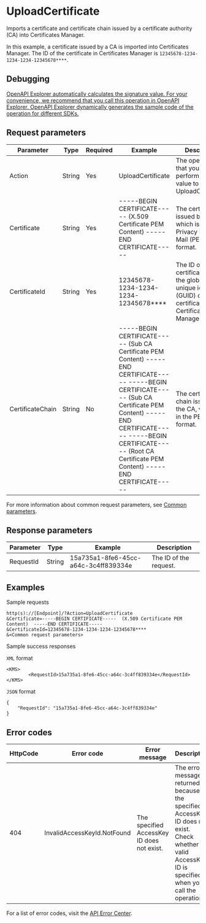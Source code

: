 # UploadCertificate

Imports a certificate and certificate chain issued by a certificate authority \(CA\) into Certificates Manager.

In this example, a certificate issued by a CA is imported into Certificates Manager. The ID of the certificate in Certificates Manager is `12345678-1234-1234-1234-12345678****`.

## Debugging

[OpenAPI Explorer automatically calculates the signature value. For your convenience, we recommend that you call this operation in OpenAPI Explorer. OpenAPI Explorer dynamically generates the sample code of the operation for different SDKs.](https://api.aliyun.com/#product=Kms&api=UploadCertificate&type=RPC&version=2016-01-20)

## Request parameters

|Parameter|Type|Required|Example|Description|
|---------|----|--------|-------|-----------|
|Action|String|Yes|UploadCertificate|The operation that you want to perform. Set the value to UploadCertificate. |
|Certificate|String|Yes|-----BEGIN CERTIFICATE----- \(X.509 Certificate PEM Content\) -----END CERTIFICATE-----|The certificate issued by the CA, which is in the Privacy Enhanced Mail \(PEM\) format. |
|CertificateId|String|Yes|12345678-1234-1234-1234-12345678\*\*\*\*|The ID of the certificate. It is the globally unique identifier \(GUID\) of the certificate in Certificates Manager. |
|CertificateChain|String|No|-----BEGIN CERTIFICATE----- \(Sub CA Certificate PEM Content\) -----END CERTIFICATE----- -----BEGIN CERTIFICATE----- \(Sub CA Certificate PEM Content\) -----END CERTIFICATE----- -----BEGIN CERTIFICATE----- \(Root CA Certificate PEM Content\) -----END CERTIFICATE-----|The certificate chain issued by the CA, which is in the PEM format. |

For more information about common request parameters, see [Common parameters](~~69007~~).

## Response parameters

|Parameter|Type|Example|Description|
|---------|----|-------|-----------|
|RequestId|String|15a735a1-8fe6-45cc-a64c-3c4ff839334e|The ID of the request. |

## Examples

Sample requests

```
http(s)://[Endpoint]/?Action=UploadCertificate
&Certificate=-----BEGIN CERTIFICATE-----  (X.509 Certificate PEM Content)  -----END CERTIFICATE-----
&CertificateId=12345678-1234-1234-1234-12345678****
&<Common request parameters>
```

Sample success responses

`XML` format

```
<KMS>
        <RequestId>15a735a1-8fe6-45cc-a64c-3c4ff839334e</RequestId>
</KMS>
```

`JSON` format

```
{
    "RequestId": "15a735a1-8fe6-45cc-a64c-3c4ff839334e"
}
```

## Error codes

|HttpCode|Error code|Error message|Description|
|--------|----------|-------------|-----------|
|404|InvalidAccessKeyId.NotFound|The specified AccessKey ID does not exist.|The error message returned because the specified AccessKey ID does not exist. Check whether a valid AccessKey ID is specified when you call the operation.|

For a list of error codes, visit the [API Error Center](https://error-center.alibabacloud.com/status/product/Kms).

